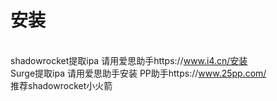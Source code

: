 # 安装
<br>shadowrocket提取ipa 请用爱思助手https://www.i4.cn/安装
<br>Surge提取ipa 请用爱思助手安装
PP助手https://www.25pp.com/
<br>推荐shadowrocket小火箭
